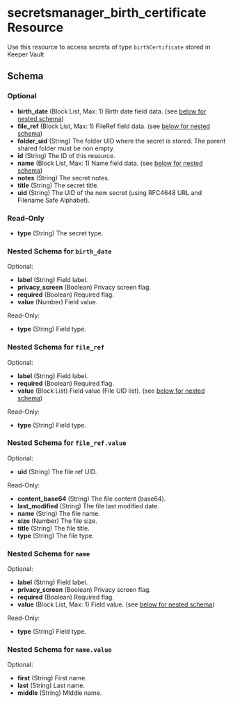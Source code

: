 # secretsmanager_birth_certificate Resource

Use this resource to access secrets of type `birthCertificate` stored in Keeper Vault

## Schema

### Optional

- **birth_date** (Block List, Max: 1) Birth date field data. (see [below for nested schema](#nestedblock--birth_date))
- **file_ref** (Block List, Max: 1) FileRef field data. (see [below for nested schema](#nestedblock--file_ref))
- **folder_uid** (String) The folder UID where the secret is stored. The parent shared folder must be non empty.
- **id** (String) The ID of this resource.
- **name** (Block List, Max: 1) Name field data. (see [below for nested schema](#nestedblock--name))
- **notes** (String) The secret notes.
- **title** (String) The secret title.
- **uid** (String) The UID of the new secret (using RFC4648 URL and Filename Safe Alphabet).

### Read-Only

- **type** (String) The secret type.

<a id="nestedblock--birth_date"></a>
### Nested Schema for `birth_date`

Optional:

- **label** (String) Field label.
- **privacy_screen** (Boolean) Privacy screen flag.
- **required** (Boolean) Required flag.
- **value** (Number) Field value.

Read-Only:

- **type** (String) Field type.

<a id="nestedblock--file_ref"></a>
### Nested Schema for `file_ref`

Optional:

- **label** (String) Field label.
- **required** (Boolean) Required flag.
- **value** (Block List) Field value (File UID list). (see [below for nested schema](#nestedblock--file_ref--value))

Read-Only:

- **type** (String) Field type.

<a id="nestedblock--file_ref--value"></a>
### Nested Schema for `file_ref.value`

Optional:

- **uid** (String) The file ref UID.

Read-Only:

- **content_base64** (String) The file content (base64).
- **last_modified** (String) The file last modified date.
- **name** (String) The file name.
- **size** (Number) The file size.
- **title** (String) The file title.
- **type** (String) The file type.

<a id="nestedblock--name"></a>
### Nested Schema for `name`

Optional:

- **label** (String) Field label.
- **privacy_screen** (Boolean) Privacy screen flag.
- **required** (Boolean) Required flag.
- **value** (Block List, Max: 1) Field value. (see [below for nested schema](#nestedblock--name--value))

Read-Only:

- **type** (String) Field type.

<a id="nestedblock--name--value"></a>
### Nested Schema for `name.value`

Optional:

- **first** (String) First name.
- **last** (String) Last name.
- **middle** (String) MIddle name.
